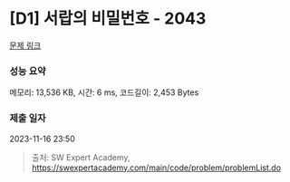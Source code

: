 # [D1] 서랍의 비밀번호 - 2043 

[문제 링크](https://swexpertacademy.com/main/code/problem/problemDetail.do?contestProbId=AV5QJ_8KAx8DFAUq) 

### 성능 요약

메모리: 13,536 KB, 시간: 6 ms, 코드길이: 2,453 Bytes

### 제출 일자

2023-11-16 23:50



> 출처: SW Expert Academy, https://swexpertacademy.com/main/code/problem/problemList.do
